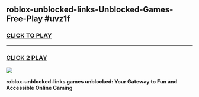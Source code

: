 
## roblox-unblocked-links-Unblocked-Games-Free-Play #uvz1f
<h3>
<a href="https://us.freeplayer.one?title=roblox-unblocked-links&ref=9M">CLICK TO PLAY</a></h3>
<hr>

<h3>
<a href="https://us.freeplayer.one?title=roblox-unblocked-links&ref=9M">CLICK 2 PLAY</a>
  
</h3>

<a href="https://us.freeplayer.one?title=roblox-unblocked-links&ref=9M"><img src="https://clearcache.store/games.png"></a>


**roblox-unblocked-links games unblocked: Your Gateway to Fun and Accessible Online Gaming**
